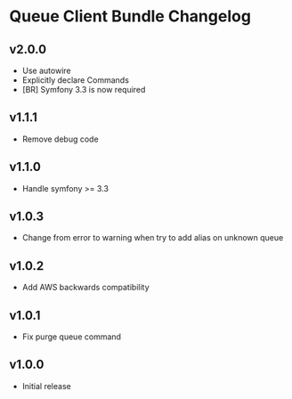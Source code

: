 # Queue Client Bundle Changelog

## v2.0.0

- Use autowire
- Explicitly declare Commands
- [BR] Symfony 3.3 is now required

## v1.1.1

- Remove debug code

## v1.1.0

- Handle symfony >= 3.3

## v1.0.3

- Change from error to warning when try to add alias on unknown queue

## v1.0.2

- Add AWS backwards compatibility

## v1.0.1

- Fix purge queue command

## v1.0.0

- Initial release
